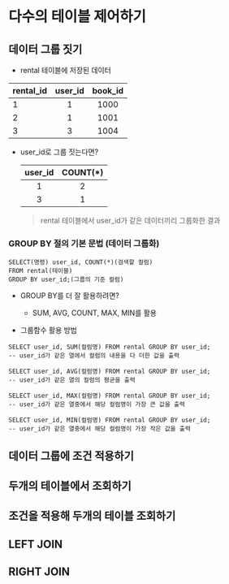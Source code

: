 # 다수의 테이블 제어하기

## 데이터 그룹 짓기

- rental 테이블에 저장된 데이터

| rental_id | user_id | book_id |
|---|:---:|:---:|
| 1 | 1 | 1000 |
| 2 | 1 | 1001 |
| 3 | 3 | 1004 |

- user_id로 그룹 짓는다면?

    | user_id | COUNT(*) |
    |:---:|:---:|
    | 1 | 2 |
    | 3 | 1 |
    > rental 테이블에서 user_id가 같은 데이터끼리 그룹화한 결과

### GROUP BY 절의 기본 문법 (데이터 그룹화)

```
SELECT(명령) user_id, COUNT(*)(검색할 컬럼)
FROM rental(테이블)
GROUP BY user_id;(그룹의 기준 컬럼)
```

- GROUP BY를 더 잘 활용하려면?
    - SUM, AVG, COUNT, MAX, MIN를 활용

- 그룹함수 활용 방법
```
SELECT user_id, SUM(컬럼명) FROM rental GROUP BY user_id;
-- user_id가 같은 열에서 컬럼의 내용을 다 더한 값을 출력

SELECT user_id, AVG(컬럼명) FROM rental GROUP BY user_id;
-- user_id가 같은 열의 컬럼의 평균을 출력

SELECT user_id, MAX(컬럼명) FROM rental GROUP BY user_id;
-- user_id가 같은 열중에서 해당 컬럼명이 가장 큰 값을 출력

SELECT user_id, MIN(컬럼명) FROM rental GROUP BY user_id;
-- user_id가 같은 열중에서 해당 컬럼명이 가장 작은 값을 출력
```

## 데이터 그룹에 조건 적용하기

## 두개의 테이블에서 조회하기

## 조건을 적용해 두개의 테이블 조회하기

## LEFT JOIN

## RIGHT JOIN
